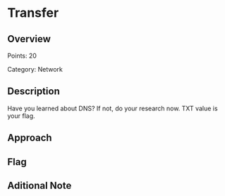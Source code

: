# Transfer
## Overview 
Points: 20

Category: Network
## Description
Have you learned about DNS? If not, do your research now.
TXT value is your flag.
## Approach
    
## Flag

## Aditional Note

